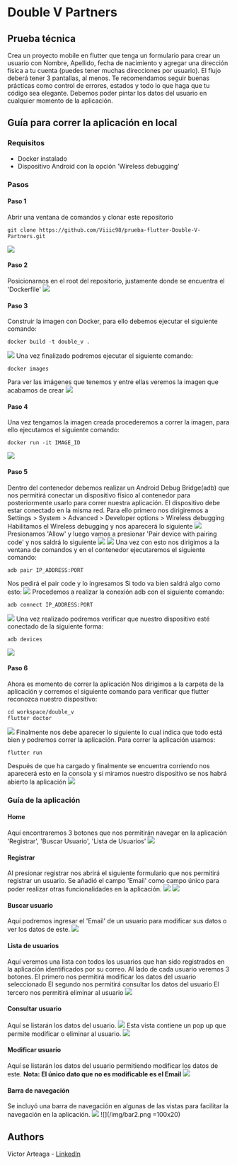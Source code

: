 # Double V Partners

## Prueba técnica

Crea un proyecto mobile en flutter que tenga un formulario para crear un usuario con Nombre, Apellido, fecha de nacimiento y agregar una dirección física a tu cuenta (puedes tener muchas direcciones por usuario). El flujo deberá tener 3 pantallas, al menos. Te recomendamos seguir buenas prácticas como control de errores, estados y todo lo que haga que tu código sea elegante. Debemos poder pintar los datos del usuario en cualquier momento de la aplicación.

## Guía para correr la aplicación en local

### Requisitos
- Docker instalado
- Dispositivo Android con la opción 'Wireless debugging'

### Pasos

#### Paso 1
Abrir una ventana de comandos y clonar este repositorio
```
git clone https://github.com/Viiic98/prueba-flutter-Double-V-Partners.git
```
![](/img/clone.PNG)
#### Paso 2
Posicionarnos en el root del repositorio, justamente donde se encuentra el 'Dockerfile'
![](/img/root.PNG)
#### Paso 3
Construir la imagen con Docker, para ello debemos ejecutar el siguiente comando:
```
docker build -t double_v .
```
![](/img/build.PNG)
Una vez finalizado podremos ejecutar el siguiente comando:
```
docker images
```
Para ver las imágenes que tenemos y entre ellas veremos la imagen que acabamos de crear
![](/img/images.PNG)
#### Paso 4
Una vez tengamos la imagen creada procederemos a correr la imagen, para ello ejecutamos el siguiente comando:
```
docker run -it IMAGE_ID
```
![](/img/d_run.PNG)
#### Paso 5
Dentro del contenedor debemos realizar un Android Debug Bridge(adb) que nos permitirá conectar un dispositivo físico al contenedor para posteriormente usarlo para correr nuestra aplicación.
El dispositivo debe estar conectado en la misma red.
Para ello primero nos dirigiremos a Settings > System > Advanced > Developer options > Wireless debugging
Habilitamos el Wireless debugging y nos aparecerá lo siguiente
![](/img/wireless1.png)
Presionamos 'Allow' y luego vamos a presionar 'Pair device with pairing code' y nos saldrá lo siguiente
![](/img/wireless2.png)
![](/img/wireless3.png)
Una vez con esto nos dirigimos a la ventana de comandos y en el contenedor ejecutaremos el siguiente comando:
```
adb pair IP_ADDRESS:PORT
```
Nos pedirá el pair code y lo ingresamos
Si todo va bien saldrá algo como esto:
![](/img/wireless4.PNG)
Procedemos a realizar la conexión adb con el siguiente comando:
```
adb connect IP_ADDRESS:PORT
```
![](/img/wireless5.PNG)
Una vez realizado podremos verificar que nuestro dispositivo esté conectado de la siguiente forma:
```
adb devices
```
![](/img/wireless6.PNG)
#### Paso 6
Ahora es momento de correr la aplicación
Nos dirigimos a la carpeta de la aplicación y corremos el siguiente comando para verificar que flutter reconozca nuestro dispositivo:
```
cd workspace/double_v
flutter doctor
```
![](./img/doctor.PNG)
Finalmente nos debe aparecer lo siguiente lo cual indica que todo está bien y podremos correr la aplicación.
Para correr la aplicación usamos:
```
flutter run
```
Después de que ha cargado y finalmente se encuentra corriendo nos aparecerá esto en la consola y si miramos nuestro dispositivo se nos habrá abierto la aplicación
![](/img/f_run.PNG)

### Guía de la aplicación

#### Home
Aquí encontraremos 3 botones que nos permitirán navegar en la aplicación
'Registrar', 'Buscar Usuario', 'Lista de Usuarios'
![](/img/app1.png)

#### Registrar
Al presionar registrar nos abrirá el siguiente formulario que nos permitirá registrar un usuario.
Se añadió el campo 'Email' como campo único para poder realizar otras funcionalidades en la aplicación.
![](/img/app2.png)
![](/img/app3.png)

#### Buscar usuario
Aquí podremos ingresar el 'Email' de un usuario para modificar sus datos o ver los datos de este.
![](/img/app4.png)

#### Lista de usuarios
Aquí veremos una lista con todos los usuarios que han sido registrados en la aplicación identificados por su correo.
Al lado de cada usuario veremos 3 botones.
El primero nos permitirá modificar los datos del usuario seleccionado
El segundo nos permitirá consultar los datos del usuario
El tercero nos permitirá eliminar al usuario
![](/img/app5.png)

#### Consultar usuario
Aquí se listarán los datos del usuario.
![](/img/app7.png)
Esta vista contiene un pop up que permite modificar o eliminar al usuario.
![](/img/app8.png)

#### Modificar usuario
Aquí se listarán los datos del usuario permitiendo modificar los datos de este.
**Nota: El único dato que no es modificable es el Email**
![](/img/app6.png)

#### Barra de navegación
Se incluyó una barra de navegación en algunas de las vistas para facilitar la navegación en la aplicación.
![](/img/bar1.png)
![](/img/bar2.png =100x20)

## Authors
Victor Arteaga - [LinkedIn](https://www.linkedin.com/in/viiic98)
